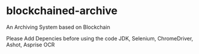 # blockchained-archive
An Archiving System based on Blockchain

Please Add Depencies before using the code
JDK, Selenium, ChromeDriver, Ashot, Asprise OCR
